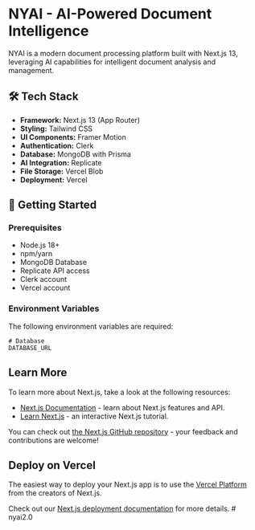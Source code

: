 # NYAI - AI-Powered Document Intelligence

NYAI is a modern document processing platform built with Next.js 13, leveraging AI capabilities for intelligent document analysis and management.

## 🛠 Tech Stack

- **Framework:** Next.js 13 (App Router)
- **Styling:** Tailwind CSS
- **UI Components:** Framer Motion
- **Authentication:** Clerk
- **Database:** MongoDB with Prisma
- **AI Integration:** Replicate
- **File Storage:** Vercel Blob
- **Deployment:** Vercel

## 🚀 Getting Started

### Prerequisites

- Node.js 18+ 
- npm/yarn
- MongoDB Database
- Replicate API access
- Clerk account
- Vercel account

### Environment Variables

The following environment variables are required:

```env
# Database
DATABASE_URL
```

## Learn More

To learn more about Next.js, take a look at the following resources:

- [Next.js Documentation](https://nextjs.org/docs) - learn about Next.js features and API.
- [Learn Next.js](https://nextjs.org/learn) - an interactive Next.js tutorial.

You can check out [the Next.js GitHub repository](https://github.com/vercel/next.js) - your feedback and contributions are welcome!

## Deploy on Vercel

The easiest way to deploy your Next.js app is to use the [Vercel Platform](https://vercel.com/new?utm_medium=default-template&filter=next.js&utm_source=create-next-app&utm_campaign=create-next-app-readme) from the creators of Next.js.

Check out our [Next.js deployment documentation](https://nextjs.org/docs/app/building-your-application/deploying) for more details.
#   n y a i 2 . 0 
 
 